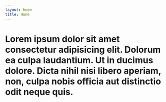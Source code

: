```yaml
---
layout: home
title: Home
--- 
```


# Lorem ipsum dolor sit amet consectetur adipisicing elit. Dolorum ea culpa laudantium. Ut in ducimus dolore. Dicta nihil nisi libero aperiam, non, culpa nobis officia aut distinctio odit neque quis.